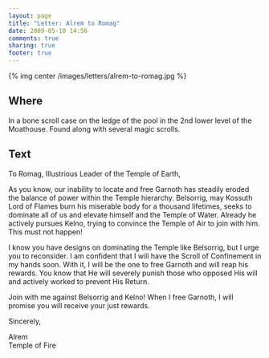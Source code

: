 ```yaml
---
layout: page
title: "Letter: Alrem to Romag"
date: 2009-05-10 14:56
comments: true
sharing: true
footer: true
---
```

{% img center /images/letters/alrem-to-romag.jpg %}

## Where
In a bone scroll case on the ledge of the pool in the 2nd lower level of the Moathouse. Found along with several magic scrolls.

## Text
To Romag, Illustrious Leader of the Temple of Earth,

As you know, our inability to locate and free Garnoth has steadily eroded the balance of power within the Temple hierarchy. Belsorrig, may Kossuth Lord of Flames burn his miserable body for a thousand lifetimes, seeks to dominate all of us and elevate himself and the Temple of Water. Already he actively pursues Kelno, trying to convince the Temple of Air to join with him. This must not happen!

I know you have designs on dominating the Temple like Belsorrig, but I urge you to reconsider. I am confident that I will have the Scroll of Confinement in my hands soon. With it, I will be the one to free Garnoth and will reap his rewards. You know that He will severely punish those who opposed His will and actively worked to prevent His Return.

Join with me against Belsorrig and Kelno! When I free Garnoth, I will promise you will receive your just rewards.

Sincerely,

Alrem  
Temple of Fire